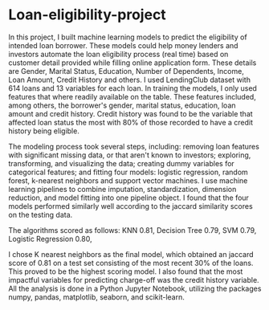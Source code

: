 # Loan-eligibility-project
In this project, I built machine learning models to predict the eligibility of intended loan borrower. These models could help money lenders and investors automate the loan eligibility process (real time) based on customer detail provided while filling online application form. These details are Gender, Marital Status, Education, Number of Dependents, Income, Loan Amount, Credit History and others.
 I used LendingClub dataset with 614 loans and 13 variables for each loan.
In training the models, I only used features that where readily available on the table. These features included, among others, the borrower's gender, marital status, education, loan amount and credit history.  Credit history was found to be the variable that affected loan status the most with 80% of those recorded to have a credit history being eligible.


The modeling process took several steps, including: removing loan features with significant missing data, or that aren't known to investors; exploring, transforming, and visualizing the data; creating dummy variables for categorical features; and fitting four models: logistic regression, random forest, k-nearest neighbors and support vector machines. I use machine learning pipelines to combine imputation, standardization, dimension reduction, and model fitting into one pipeline object. 
I found that the four models performed similarly well according to the jaccard similarity  scores on the testing data.

The algorithms scored as follows:
KNN	0.81,
Decision Tree	0.79,
SVM	0.79,
Logistic Regression	0.80,

 I chose K nearest neighbors as the final model, which obtained an jaccard score of 0.81 on a test set consisting of the most recent 30% of the loans. This proved to be the highest scoring model.
I also found that the most impactful variables for predicting charge-off was the credit history variable.
All the analysis is done in a Python Jupyter Notebook, utilizing the packages numpy, pandas, matplotlib, seaborn, and scikit-learn.

